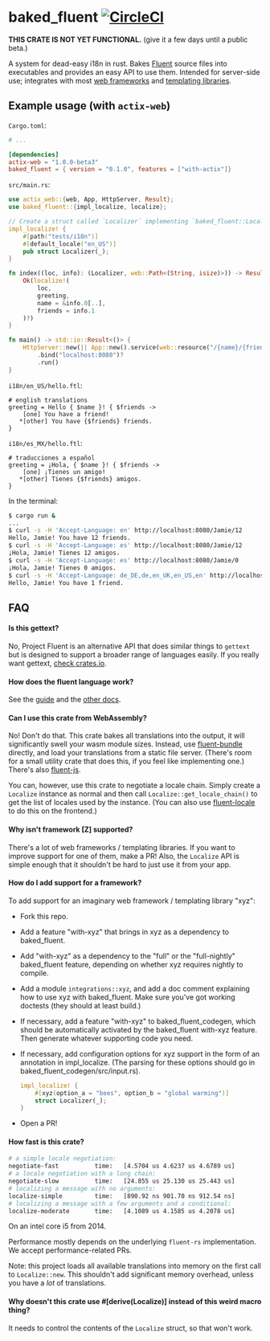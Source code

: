 # baked_fluent [![CircleCI](https://circleci.com/gh/kazimuth/baked_fluent.svg?style=svg)](https://circleci.com/gh/kazimuth/baked_fluent)

**THIS CRATE IS NOT YET FUNCTIONAL.** (give it a few days until a public beta.)

A system for dead-easy i18n in rust. Bakes [Fluent](https://projectfluent.org) source files into executables and provides an easy API to use them. Intended for server-side use; integrates with most [web frameworks](#frameworks) and [templating libraries](#templating).

## Example usage (with `actix-web`)

`Cargo.toml`:

```toml
# ...

[dependencies]
actix-web = "1.0.0-beta3"
baked_fluent = { version = "0.1.0", features = ["with-actix"]}
```

`src/main.rs`:

```rust
use actix_web::{web, App, HttpServer, Result};
use baked_fluent::{impl_localize, localize};

// Create a struct called `Localizer` implementing `baked_fluent::Localize`
impl_localize! {
    #[path("tests/i18n")]
    #[default_locale("en_US")]
    pub struct Localizer(_);
}

fn index((loc, info): (Localizer, web::Path<(String, isize)>)) -> Result<String> {
    Ok(localize!(
        loc,
        greeting,
        name = &info.0[..],
        friends = info.1
    )?)
}

fn main() -> std::io::Result<()> {
    HttpServer::new(|| App::new().service(web::resource("/{name}/{friend_count}/").to(index)))
        .bind("localhost:8080")?
        .run()
}
```

`i18n/en_US/hello.ftl`:

```ftl
# english translations
greeting = Hello { $name }! { $friends ->
    [one] You have a friend!
   *[other] You have {$friends} friends.
}
```

`i18n/es_MX/hello.ftl`:

```ftl
# traducciones a español
greeting = ¡Hola, { $name }! { $friends ->
    [one] ¡Tienes un amigo!
   *[other] Tienes {$friends} amigos.
}
```

In the terminal:

```sh
$ cargo run &
...
$ curl -s -H 'Accept-Language: en' http://localhost:8080/Jamie/12
Hello, Jamie! You have 12 friends.
$ curl -s -H 'Accept-Language: es' http://localhost:8080/Jamie/12
¡Hola, Jamie! Tienes 12 amigos.
$ curl -s -H 'Accept-Language: es' http://localhost:8080/Jamie/0
¡Hola, Jamie! Tienes 0 amigos.
$ curl -s -H 'Accept-Language: de_DE,de,en_UK,en_US,en' http://localhost:8080/Jamie/1
Hello, Jamie! You have 1 friend.
```

## FAQ

#### Is this gettext?

No, Project Fluent is an alternative API that does similar things to `gettext` but is designed to support a broader range of languages easily. If you really want gettext, [check crates.io](https://crates.io/search?q=gettext).

#### How does the fluent language work?

See the [guide](https://projectfluent.org/fluent/guide/) and the [other docs](https://github.com/projectfluent/fluent/wiki).

#### Can I use this crate from WebAssembly?

No! Don't do that. This crate bakes all translations into the output, it will significantly swell your wasm module sizes. Instead, use [fluent-bundle](https://crates.io/crates/fluent-locale) directly, and load your translations from a static file server. (There's room for a small utility crate that does this, if you feel like implementing one.) There's also [fluent-js](https://github.com/projectfluent/fluent.js).

You can, however, use this crate to negotiate a locale chain. Simply create a `Localize` instance as normal and then call `Localize::get_locale_chain()` to get the list of locales used by the instance. (You can also use [fluent-locale](https://crates.io/crates/fluent-locale) to do this on the frontend.)

#### Why isn't framework [Z] supported?

There's a lot of web frameworks / templating libraries. If you want to improve support for one of them, make a PR! Also, the `Localize` API is simple enough that it shouldn't be hard to just use it from your app.

#### How do I add support for a framework?

To add support for an imaginary web framework / templating library "xyz":

- Fork this repo.
- Add a feature "with-xyz" that brings in xyz as a dependency to baked_fluent.
- Add "with-xyz" as a dependency to the "full" or the "full-nightly" baked_fluent feature, depending on
  whether xyz requires nightly to compile.
- Add a module `integrations::xyz`, and add a doc comment explaining how to use xyz with baked_fluent.
  Make sure you've got working doctests (they should at least build.)
- If necessary, add a feature "with-xyz" to baked_fluent_codegen, which should be automatically activated by the
  baked_fluent with-xyz feature. Then generate whatever supporting code you need.
- If necessary, add configuration options for xyz support in the form of an annotation in impl_localize.
  (The parsing for these options should go in baked_fluent_codegen/src/input.rs).

  ```rust
  impl_localize! {
      #[xyz(option_a = "bees", option_b = "global warming")]
      struct Localizer(_);
  }
  ```

- Open a PR!

#### How fast is this crate?

```sh
# a simple locale negotiation:
negotiate-fast          time:   [4.5704 us 4.6237 us 4.6789 us]
# a locale negotiation with a long chain:
negotiate-slow          time:   [24.855 us 25.130 us 25.443 us]
# localizing a message with no arguments:
localize-simple         time:   [890.92 ns 901.70 ns 912.54 ns]
# localizing a message with a few arguments and a conditional:
localize-moderate       time:   [4.1089 us 4.1585 us 4.2078 us]
```

On an intel core i5 from 2014.

Performance mostly depends on the underlying `fluent-rs` implementation.
We accept performance-related PRs.

Note: this project loads all available translations into memory on the first call to `Localize::new`. This shouldn't add significant memory overhead, unless you have a _lot_ of translations.

#### Why doesn't this crate use #[derive(Localize)] instead of this weird macro thing?

It needs to control the contents of the `Localize` struct, so that won't work.
